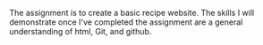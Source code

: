 The assignment is to create a basic recipe website.  The skills I will
demonstrate once I've completed the assignment are a general
understanding of html, Git, and github.
